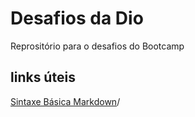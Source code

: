 # Desafios da Dio
Reprositório para o desafios do Bootcamp

## links úteis

[Sintaxe Básica Markdown](https://www.markdownguide.org/basic-syntax/)/
